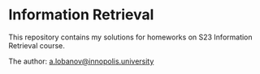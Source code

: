 # Information Retrieval

This repository contains my solutions for homeworks on S23 Information Retrieval course. 

The author: a.lobanov@innopolis.university
